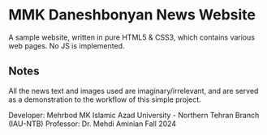 # MMK Daneshbonyan News Website
A sample website, written in pure HTML5 & CSS3, which contains various web pages. No JS is implemented.

## Notes
All the news text and images used are imaginary/irrelevant, and are served as a demonstration to the workflow of this simple project.

Developer:  Mehrbod MK
Islamic Azad University - Northern Tehran Branch (IAU-NTB)
Professor: Dr. Mehdi Aminian
Fall 2024
